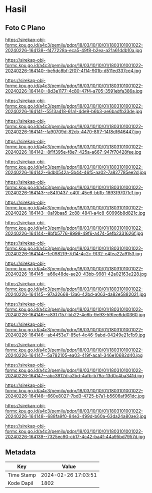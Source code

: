 # Hasil

## Foto C Plano

https://sirekap-obj-formc.kpu.go.id/a4c3/pemilu/pdpr/18/03/10/10/01/1803101001022-20240226-164138--f477228a-eca5-49f8-b2ea-a21a61ddb10a.jpg

https://sirekap-obj-formc.kpu.go.id/a4c3/pemilu/pdpr/18/03/10/10/01/1803101001022-20240226-164140--be5dc8bf-2f07-4f14-901b-d511ed337ce4.jpg

https://sirekap-obj-formc.kpu.go.id/a4c3/pemilu/pdpr/18/03/10/10/01/1803101001022-20240226-164140--8d3e1177-4c80-47f4-a705-3591ebfa386a.jpg

https://sirekap-obj-formc.kpu.go.id/a4c3/pemilu/pdpr/18/03/10/10/01/1803101001022-20240226-164141--5513a418-61a1-4de9-b6b3-ae6badfb33de.jpg

https://sirekap-obj-formc.kpu.go.id/a4c3/pemilu/pdpr/18/03/10/10/01/1803101001022-20240226-164141--fa90709d-82cb-4470-8ff7-14f8df646447.jpg

https://sirekap-obj-formc.kpu.go.id/a4c3/pemilu/pdpr/18/03/10/10/01/1803101001022-20240226-164142--8f1f395e-f8e7-425a-a667-947f70428fee.jpg

https://sirekap-obj-formc.kpu.go.id/a4c3/pemilu/pdpr/18/03/10/10/01/1803101001022-20240226-164142--6db0542a-5b44-46f5-aa02-7a827785ee2d.jpg

https://sirekap-obj-formc.kpu.go.id/a4c3/pemilu/pdpr/18/03/10/10/01/1803101001022-20240226-164143--c84f0437-c40f-45e6-bb1b-1893f9707fc1.jpg

https://sirekap-obj-formc.kpu.go.id/a4c3/pemilu/pdpr/18/03/10/10/01/1803101001022-20240226-164143--0a19baa5-2c88-4841-a4c8-60996b8d821c.jpg

https://sirekap-obj-formc.kpu.go.id/a4c3/pemilu/pdpr/18/03/10/10/01/1803101001022-20240226-164144--8bfb5776-8998-49f6-a474-5efb2331626f.jpg

https://sirekap-obj-formc.kpu.go.id/a4c3/pemilu/pdpr/18/03/10/10/01/1803101001022-20240226-164144--1e0982f9-7d14-4c2c-9f32-e4fea22a9153.jpg

https://sirekap-obj-formc.kpu.go.id/a4c3/pemilu/pdpr/18/03/10/10/01/1803101001022-20240226-164145--a66e48de-ae20-43bb-9981-42a02163e228.jpg

https://sirekap-obj-formc.kpu.go.id/a4c3/pemilu/pdpr/18/03/10/10/01/1803101001022-20240226-164145--97a32668-13a6-42bd-a063-da82e5882021.jpg

https://sirekap-obj-formc.kpu.go.id/a4c3/pemilu/pdpr/18/03/10/10/01/1803101001022-20240226-164146--c8317157-bb22-4e8b-9e93-59fee8dd0360.jpg

https://sirekap-obj-formc.kpu.go.id/a4c3/pemilu/pdpr/18/03/10/10/01/1803101001022-20240226-164146--ab4453e7-85ef-4c46-9abd-04249e21c1b9.jpg

https://sirekap-obj-formc.kpu.go.id/a4c3/pemilu/pdpr/18/03/10/10/01/1803101001022-20240226-164147--5a782105-ea03-419f-aca1-346e10682d40.jpg

https://sirekap-obj-formc.kpu.go.id/a4c3/pemilu/pdpr/18/03/10/10/01/1803101001022-20240226-164147--abc3912d-a2bd-4afb-b79a-13d0c4ba341d.jpg

https://sirekap-obj-formc.kpu.go.id/a4c3/pemilu/pdpr/18/03/10/10/01/1803101001022-20240226-164148--660e8027-7bd3-4725-b7a1-b5606af961dc.jpg

https://sirekap-obj-formc.kpu.go.id/a4c3/pemilu/pdpr/18/03/10/10/01/1803101001022-20240226-164148--688fa9f0-84e3-499d-b60a-63da24a80ae3.jpg

https://sirekap-obj-formc.kpu.go.id/a4c3/pemilu/pdpr/18/03/10/10/01/1803101001022-20240226-164139--7325ec90-cb17-4c42-ba4f-44a95bd7957d.jpg


## Metadata

| Key        | Value               |
| ---------- | ------------------- |
| Time Stamp | 2024-02-26 17:03:51 |
| Kode Dapil | 1802                |



